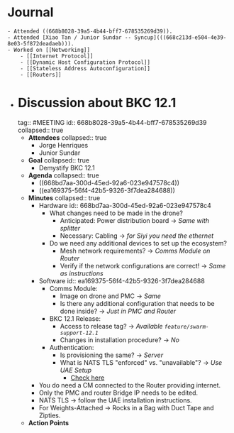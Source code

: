 # Journal
	- Attended ((668b8028-39a5-4b44-bff7-678535269d39)).
	- Attended [Xiao Tan / Junior Sundar -- Syncup](((668c213d-e504-4e39-8e03-5f872deadaeb))).
	- Worked on [[Networking]]
		- [[Internet Protocol]]
		- [[Dynamic Host Configuration Protocol]]
		- [[Stateless Address Autoconfiguration]]
		- [[Routers]]
- # Discussion about BKC 12.1
  tag:: #MEETING
  id:: 668b8028-39a5-4b44-bff7-678535269d39
  collapsed:: true
	- **Attendees**
	  collapsed:: true
		- Jorge Henriques
		- Junior Sundar
	- **Goal**
	  collapsed:: true
		- Demystify BKC 12.1
	- **Agenda**
	  collapsed:: true
		- ((668bd7aa-300d-45ed-92a6-023e947578c4))
		- ((ea169375-56f4-42b5-9326-3f7dea284688))
	- **Minutes**
	  collapsed:: true
		- Hardware
		  id:: 668bd7aa-300d-45ed-92a6-023e947578c4
			- What changes need to be made in the drone?
				- Anticipated: Power distribution board -> *Same with splitter*
				- Necessary: Cabling -> *for Siyi you need the ethernet*
			- Do we need any additional devices to set up the ecosystem?
				- Mesh network requirements? -> *Comms Module on Router*
				- Verify if the network configurations are correct! -> *Same as instructions*
		- Software
		  id:: ea169375-56f4-42b5-9326-3f7dea284688
			- Comms Module:
				- Image on drone and PMC -> *Same*
				- Is there any additional configuration that needs to be done inside? -> *Just in PMC and Router*
			- BKC 12.1 Release:
				- Access to release tag? -> *Available `feature/swarm-support-12.1`*
				- Changes in installation procedure? -> *No*
			- Authentication:
				- Is provisioning the same? -> *Server*
				- What is NATS TLS "enforced" vs. "unavailable"? -> *Use UAE Setup*
					- [Check here](https://ssrc.atlassian.net/wiki/spaces/DRON/pages/949026896/BKC+12.1#Repository-Branches-(Temporary)%2F)
		- You do need a CM connected to the Router providing internet.
		- Only the PMC and router Bridge IP needs to be edited.
		- NATS TLS -> follow the UAE installation instructions.
		- For Weights-Attached -> Rocks in a Bag with Duct Tape and Zipties.
	- **Action Points**